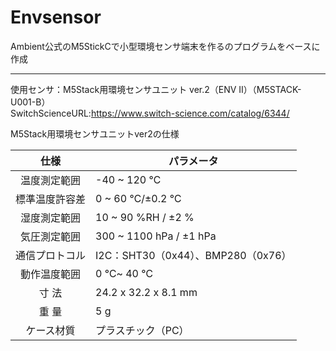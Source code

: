 # Envsensor

Ambient公式のM5StickCで小型環境センサ端末を作るのプログラムをベースに作成  



----
使用センサ：M5Stack用環境センサユニット ver.2（ENV II）（M5STACK-U001-B）  
SwitchScienceURL:<https://www.switch-science.com/catalog/6344/>  

M5Stack用環境センサユニットver2の仕様  
      

| 仕様|パラメータ|
|:-----:|-----|
|温度測定範囲 |-40 ~ 120 ℃ |
|標準温度許容差|0 ~ 60 ℃/±0.2 ℃ |
|湿度測定範囲 |10 ~ 90 %RH / ±2 %  |
|気圧測定範囲 	  |  300 ~ 1100 hPa / ±1 hPa | 
|通信プロトコル    |I2C：SHT30（0x44）、BMP280（0x76）  |
|動作温度範囲 	|    0 ℃~ 40 ℃  |
|  寸 法 	 |      24.2 x 32.2 x 8.1 mm | 
|  重 量 	|      5 g  |
|ケース材質 |	    プラスチック（PC）|  
